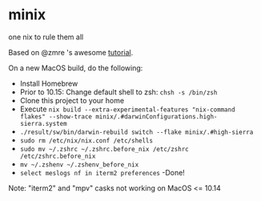 # minix
one nix to rule them all

Based on @zmre 's awesome [tutorial](https://github.com/zmre/mac-nix-simple-example).

On a new MacOS build, do the following:

- Install Homebrew
- Prior to 10.15: Change default shell to zsh: `chsh -s /bin/zsh`
- Clone this project to your home
- Execute `nix build --extra-experimental-features "nix-command flakes" --show-trace minix/.#darwinConfigurations.high-sierra.system`
- `./result/sw/bin/darwin-rebuild switch --flake minix/.#high-sierra`
- `sudo rm /etc/nix/nix.conf /etc/shells`
- `sudo mv ~/.zshrc ~/.zshrc.before_nix /etc/zshrc /etc/zshrc.before_nix`
- `mv ~/.zshenv ~/.zshenv_before_nix`
- `select meslogs nf in iterm2 preferences`
-Done!

Note: "iterm2" and "mpv" casks not working on MacOS <= 10.14
